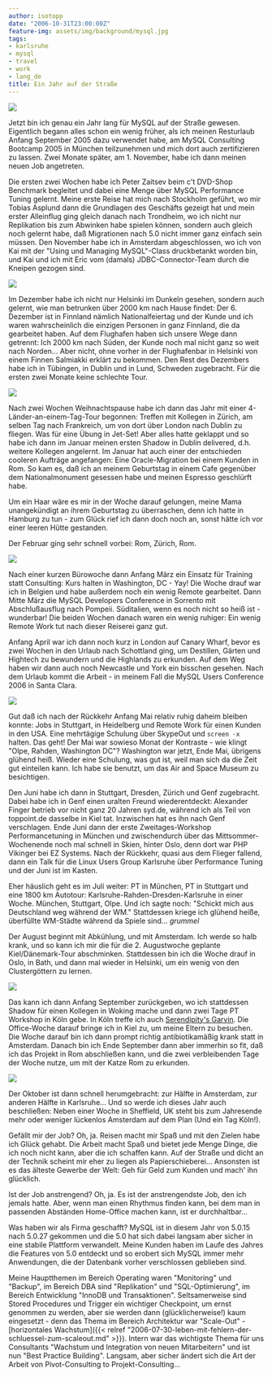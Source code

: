 ```yaml
---
author: isotopp
date: "2006-10-31T23:00:00Z"
feature-img: assets/img/background/mysql.jpg
tags:
- karlsruhe
- mysql
- travel
- work
- lang_de
title: Ein Jahr auf der Straße
---
```


![](/uploads/train_delayed.jpg)

Jetzt bin ich genau ein Jahr lang für MySQL auf der Straße gewesen.
Eigentlich begann alles schon ein wenig früher, als ich meinen Resturlaub Anfang September 2005 dazu verwendet habe, am MySQL Consulting Bootcamp 2005 in München teilzunehmen und mich dort auch zertifizieren zu lassen.
Zwei Monate später, am 1. November, habe ich dann meinen neuen Job angetreten.

Die ersten zwei Wochen habe ich Peter Zaitsev beim c't DVD-Shop Benchmark begleitet und dabei eine Menge über MySQL Performance Tuning gelernt.
Meine erste Reise hat mich nach Stockholm geführt, wo mir Tobias Asplund dann die Grundlagen des Geschäfts gezeigt hat und mein erster Alleinflug ging gleich danach nach 
Trondheim, wo ich nicht nur Replikation bis zum Abwinken habe spielen können, sondern auch gleich noch gelernt habe, daß Migrationen nach 5.0 nicht immer ganz einfach sein müssen.
Den November habe ich in Amsterdam abgeschlossen, wo ich von Kai mit der "Using und Managing MySQL"-Class druckbetankt worden bin, und Kai und ich mit Eric vom (damals) JDBC-Connector-Team durch die Kneipen gezogen sind.

![](/uploads/helsinki_hotel.jpg)

Im Dezember habe ich nicht nur Helsinki im Dunkeln gesehen, sondern auch gelernt, wie man betrunken über 2000 km nach Hause findet:
Der 6. Dezember ist in Finnland nämlich Nationalfeiertag und der Kunde und ich waren wahrscheinlich die einzigen Personen in ganz Finnland, die da gearbeitet haben.
Auf dem Flughafen haben sich unsere Wege dann getrennt: Ich 2000 km nach Süden, der Kunde noch mal nicht ganz so weit nach Norden...
Aber nicht, ohne vorher in der Flughafenbar in Helsinki von einem Finnen Salmiakki erklärt zu bekommen. 
Den Rest des Dezembers habe ich in Tübingen, in Dublin und in Lund, Schweden zugebracht. 
Für die ersten zwei Monate keine schlechte Tour.

![](/uploads/rome_sunlight.jpg)

Nach zwei Wochen Weihnachtspause habe ich dann das Jahr mit einer 4-Länder-an-einem-Tag-Tour begonnen: 
Treffen mit Kollegen in Zürich, am selben Tag nach Frankreich, um von dort über London nach Dublin zu fliegen.
Was für eine Übung in Jet-Set!
Aber alles hatte geklappt und so habe ich dann im Januar meinen ersten Shadow in Dublin delivered, d.h. weitere Kollegen angelernt.
Im Januar hat auch einer der entschieden cooleren Aufträge angefangen: 
Eine Oracle-Migration bei einem Kunden in Rom.
So kam es, daß ich an meinem Geburtstag in einem Cafe gegenüber dem Nationalmonument gesessen habe und meinen Espresso geschlürft habe.

Um ein Haar wäre es mir in der Woche darauf gelungen, meine Mama unangekündigt an ihrem Geburtstag zu überraschen, denn ich hatte in Hamburg zu tun - zum Glück rief ich dann doch noch an, sonst hätte ich vor einer leeren Hütte gestanden. 

Der Februar ging sehr schnell vorbei: Rom, Zürich, Rom. 

![](/uploads/hilton_sorrento.jpg)

Nach einer kurzen Bürowoche dann Anfang März ein Einsatz für Training statt Consulting: 
Kurs halten in Washington, DC - Yay!
Die Woche drauf war ich in Belgien und habe außerdem noch ein wenig Remote gearbeitet. 
Dann Mitte März die MySQL Developers Conference in Sorrento mit Abschlußausflug nach 
Pompeii.
Süditalien, wenn es noch nicht so heiß ist - wunderbar!
Die beiden Wochen danach waren ein wenig ruhiger:
Ein wenig Remote Work tut nach dieser Reiserei ganz gut. 

Anfang April war ich dann noch kurz in London auf Canary Wharf, bevor es zwei Wochen in den Urlaub nach Schottland ging, um Destillen, Gärten und Hightech zu bewundern und die Highlands zu erkunden.
Auf dem Weg haben wir dann auch noch Newcastle und York ein bisschen gesehen.
Nach dem Urlaub kommt die Arbeit - in meinem Fall die MySQL Users Conference 2006 in 
Santa Clara. 

![](/uploads/raygun.jpg)

Gut daß ich nach der Rückkehr Anfang Mai relativ ruhig daheim bleiben konnte: 
Jobs in Stuttgart, in Heidelberg und Remote Work für einen Kunden in den USA.
Eine mehrtägige Schulung über SkypeOut und `screen -x` halten. 
Das geht!
Der Mai war sowieso Monat der Kontraste - wie klingt "Olpe, Rahden, Washington DC"?
Washington war jetzt, Ende Mai, übrigens glühend heiß.
Wieder eine Schulung, was gut ist, weil man sich da die Zeit gut einteilen kann. 
Ich habe sie benutzt, um das Air and Space Museum zu besichtigen.

Den Juni habe ich dann in Stuttgart, Dresden, Zürich und Genf zugebracht.
Dabei habe ich in Genf einen uralten Freund wiederentdeckt:
Alexander Finger betrieb vor nicht ganz 20 Jahren syd.de, während ich als Teil von toppoint.de dasselbe in Kiel tat.
Inzwischen hat es ihn nach Genf verschlagen.
Ende Juni dann der erste Zweitages-Workshop Performancetuning in München und zwischendurch über das Mittsommer-Wochenende noch mal schnell in Skien, hinter Oslo, denn dort war 
PHP Vikinger bei EZ Systems. 
Nach der Rückkehr, quasi aus dem Flieger fallend, dann ein Talk für die Linux Users Group Karlsruhe über Performance Tuning und der Juni ist im Kasten.

Eher häuslich geht es im Juli weiter: 
PT in München, PT in Stuttgart und eine 1800 km Autotour: Karlsruhe-Rahden-Dresden-Karlsruhe in einer Woche.
München, Stuttgart, Olpe.
Und ich sagte noch: "Schickt mich aus Deutschland weg während der WM."
Stattdessen kriege ich glühend heiße, überfüllte WM-Städte während da Spiele sind... *grummel*

Der August beginnt mit Abkühlung, und mit Amsterdam.
Ich werde so halb krank, und so kann ich mir die für die 2. Augustwoche geplante Kiel/Dänemark-Tour abschminken.
Stattdessen bin ich die Woche drauf in 
Oslo, in Bath, und dann mal wieder in Helsinki, um ein wenig von den Clustergöttern zu lernen. 

![](/uploads/woking_martian.jpg)

Das kann ich dann Anfang September zurückgeben, wo ich stattdessen Shadow für einen Kollegen in Woking mache und dann zwei Tage PT Workshop in Köln gebe. 
In Köln treffe ich auch 
[Serendipity's Garvin](http://garv.in/serendipity/archives/976-Koelnisch-Walking-mit-Kris-und-Barbara-Schoeneberger.html).
Die Office-Woche darauf bringe ich in Kiel zu, um meine Eltern zu besuchen. 
Die Woche darauf bin ich dann prompt richtig antibiotikamäßig krank statt in Amsterdam.
Danach bin ich Ende September dann aber immerhin so fit, daß ich das Projekt in Rom abschließen kann, und die zwei verbleibenden Tage der Woche nutze, um mit der Katze Rom zu erkunden.

![](/uploads/i_am_sterdam.jpg)

Der Oktober ist dann schnell herumgebracht: 
zur Hälfte in Amsterdam, zur anderen Hälfte in Karlsruhe... 
Und so werde ich dieses Jahr auch beschließen:
Neben einer Woche in Sheffield, UK steht bis zum Jahresende mehr oder weniger lückenlos Amsterdam auf dem Plan (Und ein Tag Köln!).

Gefällt mir der Job?
Oh, ja.
Reisen macht mir Spaß und mit den Zielen habe ich Glück gehabt.
Die Arbeit macht Spaß und bietet jede Menge Dinge, die ich noch nicht kann, aber die ich schaffen kann. 
Auf der Straße und dicht an der Technik scheint mir eher zu liegen als Papierschieberei... 
Ansonsten ist es das älteste Gewerbe der Welt:
Geh für Geld zum Kunden und mach' ihn glücklich.

Ist der Job anstrengend?
Oh, ja.
Es ist der anstrengendste Job, den ich jemals hatte.
Aber, wenn man einen Rhythmus finden kann, bei dem man in passenden Abständen Home-Office machen kann, ist er durchhaltbar...

Was haben wir als Firma geschafft?
MySQL ist in diesem Jahr von 5.0.15 nach 5.0.27 gekommen und die 5.0 hat sich dabei langsam aber sicher in eine stabile Plattform verwandelt. 
Meine Kunden haben im Laufe des Jahres die Features von 5.0 entdeckt und so erobert sich MySQL immer mehr Anwendungen, die der Datenbank vorher verschlossen geblieben sind. 

Meine Hauptthemen im Bereich Operating waren "Monitoring" und "Backup", im Bereich DBA sind "Replikation" und "SQL-Optimierung", im Bereich Entwicklung "InnoDB und Transaktionen".
Seltsamerweise sind Stored Procedures und Trigger ein wichtiger Checkpoint, um ernst genommen zu werden, aber sie werden dann (glücklicherweise!) kaum eingesetzt - denn das Thema im Bereich Architektur war "Scale-Out" - 
[horizontales Wachstum]({{< relref "2006-07-30-leben-mit-fehlern-der-schluessel-zum-scaleout.md" >}}).
Intern war das wichtigste Thema für uns Consultants "Wachstum und Integration von neuen Mitarbeitern" und ist nun "Best Practice Building".
Langsam, aber sicher ändert sich die Art der Arbeit von Pivot-Consulting to Projekt-Consulting...
